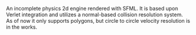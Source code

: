 An incomplete physics 2d engine rendered with SFML. It is based upon Verlet integration and utilizes a normal-based collision resolution system.
As of now it only supports polygons, but circle to circle velocity resolution is in the works.

